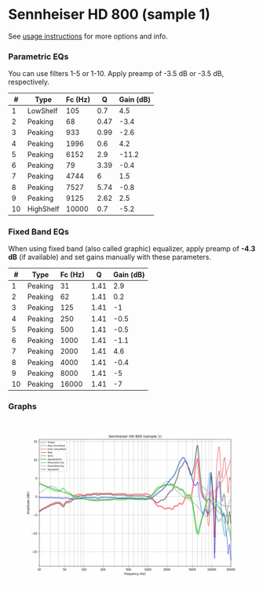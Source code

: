 # Sennheiser HD 800 (sample 1)
See [usage instructions](https://github.com/jaakkopasanen/AutoEq#usage) for more options and info.

### Parametric EQs
You can use filters 1-5 or 1-10. Apply preamp of -3.5 dB or -3.5 dB, respectively.

|   # | Type      |   Fc (Hz) |    Q |   Gain (dB) |
|-----|-----------|-----------|------|-------------|
|   1 | LowShelf  |       105 | 0.7  |         4.5 |
|   2 | Peaking   |        68 | 0.47 |        -3.4 |
|   3 | Peaking   |       933 | 0.99 |        -2.6 |
|   4 | Peaking   |      1996 | 0.6  |         4.2 |
|   5 | Peaking   |      6152 | 2.9  |       -11.2 |
|   6 | Peaking   |        79 | 3.39 |        -0.4 |
|   7 | Peaking   |      4744 | 6    |         1.5 |
|   8 | Peaking   |      7527 | 5.74 |        -0.8 |
|   9 | Peaking   |      9125 | 2.62 |         2.5 |
|  10 | HighShelf |     10000 | 0.7  |        -5.2 |

### Fixed Band EQs
When using fixed band (also called graphic) equalizer, apply preamp of **-4.3 dB** (if available) and set gains manually with these parameters.

|   # | Type    |   Fc (Hz) |    Q |   Gain (dB) |
|-----|---------|-----------|------|-------------|
|   1 | Peaking |        31 | 1.41 |         2.9 |
|   2 | Peaking |        62 | 1.41 |         0.2 |
|   3 | Peaking |       125 | 1.41 |        -1   |
|   4 | Peaking |       250 | 1.41 |        -0.5 |
|   5 | Peaking |       500 | 1.41 |        -0.5 |
|   6 | Peaking |      1000 | 1.41 |        -1.1 |
|   7 | Peaking |      2000 | 1.41 |         4.6 |
|   8 | Peaking |      4000 | 1.41 |        -0.4 |
|   9 | Peaking |      8000 | 1.41 |        -5   |
|  10 | Peaking |     16000 | 1.41 |        -7   |

### Graphs
![](./Sennheiser%20HD%20800%20(sample%201).png)
